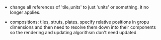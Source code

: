 - change all references of 'tile_units' to just 'units' or something. it no longer applies.

- compositions: tiles, struts, plates. specify relative positions in gropu dimensions and then need to resolve them down into their components so the rendering and updating algorithsm don't need updated.
